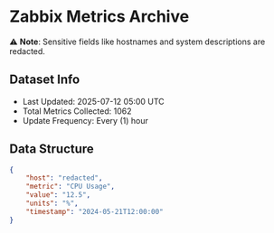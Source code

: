 # Zabbix Metrics Archive

⚠️ **Note**: Sensitive fields like hostnames and system descriptions are redacted.

## Dataset Info
- Last Updated: 2025-07-12 05:00 UTC
- Total Metrics Collected: 1062
- Update Frequency: Every (1) hour

## Data Structure
```json
{
    "host": "redacted",
    "metric": "CPU Usage",
    "value": "12.5",
    "units": "%",
    "timestamp": "2024-05-21T12:00:00"
}
```
